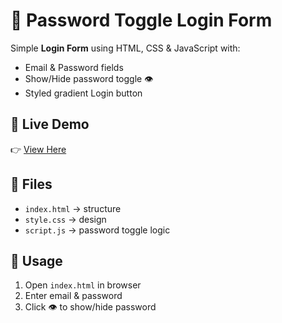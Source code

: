 # 🔑 Password Toggle Login Form

Simple **Login Form** using HTML, CSS & JavaScript with:
- Email & Password fields
- Show/Hide password toggle 👁
- Styled gradient Login button

## 🚀 Live Demo
👉 [View Here](https://yourusername.github.io/password-toggle-form/)

## 📂 Files
- `index.html` → structure  
- `style.css` → design  
- `script.js` → password toggle logic  

## 🚀 Usage
1. Open `index.html` in browser  
2. Enter email & password  
3. Click 👁 to show/hide password  
